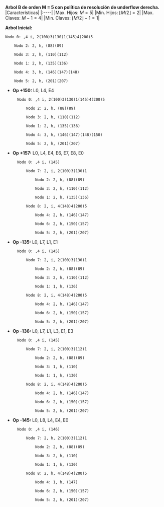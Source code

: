 **Arbol B de orden M = 5 con política de resolución de underflow derecha.**
|Características|
|:----|
|Max. Hijos: $M = 5$|
|Min. Hijos: $\lfloor M/2 \rfloor = 2$|
|Max. Claves: $M - 1 = 4$|
|Min. Claves: $\lfloor M/2 \rfloor - 1 = 1$|

**Arbol Inicial:**

    Nodo 0: ,4 i, 2(100)3(130)1(145)4(200)5

        Nodo 2: 2, h, (88)(89)

        Nodo 3: 2, h, (110)(112)

        Nodo 1: 2, h, (135)(136)

        Nodo 4: 3, h, (146)(147)(148)

        Nodo 5: 2, h, (201)(207)




* **Op +150:** L0, L4, E4

        Nodo 0: ,4 i, 2(100)3(130)1(145)4(200)5

            Nodo 2: 2, h, (88)(89)

            Nodo 3: 2, h, (110)(112)

            Nodo 1: 2, h, (135)(136)

            Nodo 4: 3, h, (146)(147)(148)(150)  

            Nodo 5: 2, h, (201)(207)




* **Op +157:** L0, L4, E4, E6, E7, E8, E0

        Nodo 0: ,4 i, (145)

            Nodo 7: 2, i, 2(100)3(130)1

                Nodo 2: 2, h, (88)(89)

                Nodo 3: 2, h, (110)(112)

                Nodo 1: 2, h, (135)(136)

            Nodo 8: 2, i, 4(148)4(200)5

                Nodo 4: 2, h, (146)(147)

                Nodo 6: 2, h, (150)(157)

                Nodo 5: 2, h, (201)(207)


* **Op -135:** L0, L7, L1, E1

        Nodo 0: ,4 i, (145)

            Nodo 7: 2, i, 2(100)3(130)1

                Nodo 2: 2, h, (88)(89)

                Nodo 3: 2, h, (110)(112)

                Nodo 1: 1, h, (136)

            Nodo 8: 2, i, 4(148)4(200)5

                Nodo 4: 2, h, (146)(147)

                Nodo 6: 2, h, (150)(157)

                Nodo 5: 2, h, (201)(207)


* **Op -136:** L0, L7, L1, L3, E1, E3

        Nodo 0: ,4 i, (145)

            Nodo 7: 2, i, 2(100)3(112)1

                Nodo 2: 2, h, (88)(89)

                Nodo 3: 1, h, (110)

                Nodo 1: 1, h, (130)

            Nodo 8: 2, i, 4(148)4(200)5

                Nodo 4: 2, h, (146)(147)

                Nodo 6: 2, h, (150)(157)

                Nodo 5: 2, h, (201)(207)


* **Op -145:** L0, L8, L4, E4, E0

        Nodo 0: ,4 i, (146)

            Nodo 7: 2, h, 2(100)3(112)1

                Nodo 2: 2, h, (88)(89)

                Nodo 3: 2, h, (110)

                Nodo 1: 1, h, (130)

            Nodo 8: 2, h, 4(148)4(200)5

                Nodo 4: 1, h, (147)

                Nodo 6: 2, h, (150)(157)

                Nodo 5: 2, h, (201)(207)